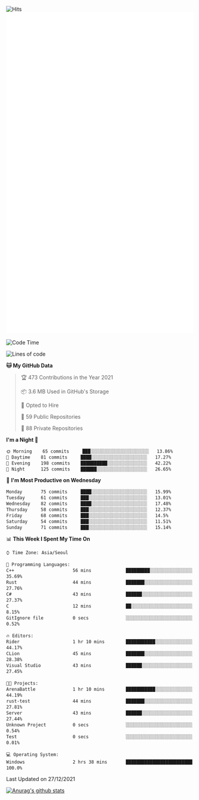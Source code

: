 ![Hits](https://hits.seeyoufarm.com/api/count/incr/badge.svg?url=https%3A%2F%2Fgithub.com%2Fkokose1234&count_bg=%2379C83D&title_bg=%23555555&icon=apple.svg&icon_color=%23E7E7E7&title=hits&edge_flat=false)
<br/>
![Metrics](https://github.com/kokose1234/kokose1234/blob/main/github-metrics.svg)

<!--START_SECTION:waka-->
![Code Time](http://img.shields.io/badge/Code%20Time-350%20hrs%2025%20mins-blue)

![Lines of code](https://img.shields.io/badge/From%20Hello%20World%20I%27ve%20Written-8%20Million%20lines%20of%20code-blue)

**🐱 My GitHub Data** 

> 🏆 473 Contributions in the Year 2021
 > 
> 📦 3.6 MB Used in GitHub's Storage 
 > 
> 💼 Opted to Hire
 > 
> 📜 59 Public Repositories 
 > 
> 🔑 88 Private Repositories  
 > 
**I'm a Night 🦉** 

```text
🌞 Morning    65 commits     ███░░░░░░░░░░░░░░░░░░░░░░   13.86% 
🌆 Daytime    81 commits     ████░░░░░░░░░░░░░░░░░░░░░   17.27% 
🌃 Evening    198 commits    ██████████░░░░░░░░░░░░░░░   42.22% 
🌙 Night      125 commits    ██████░░░░░░░░░░░░░░░░░░░   26.65%

```
📅 **I'm Most Productive on Wednesday** 

```text
Monday       75 commits     ████░░░░░░░░░░░░░░░░░░░░░   15.99% 
Tuesday      61 commits     ███░░░░░░░░░░░░░░░░░░░░░░   13.01% 
Wednesday    82 commits     ████░░░░░░░░░░░░░░░░░░░░░   17.48% 
Thursday     58 commits     ███░░░░░░░░░░░░░░░░░░░░░░   12.37% 
Friday       68 commits     ███░░░░░░░░░░░░░░░░░░░░░░   14.5% 
Saturday     54 commits     ███░░░░░░░░░░░░░░░░░░░░░░   11.51% 
Sunday       71 commits     ███░░░░░░░░░░░░░░░░░░░░░░   15.14%

```


📊 **This Week I Spent My Time On** 

```text
⌚︎ Time Zone: Asia/Seoul

💬 Programming Languages: 
C++                      56 mins             █████████░░░░░░░░░░░░░░░░   35.69% 
Rust                     44 mins             ███████░░░░░░░░░░░░░░░░░░   27.76% 
C#                       43 mins             ██████░░░░░░░░░░░░░░░░░░░   27.37% 
C                        12 mins             ██░░░░░░░░░░░░░░░░░░░░░░░   8.15% 
GitIgnore file           0 secs              ░░░░░░░░░░░░░░░░░░░░░░░░░   0.52%

🔥 Editors: 
Rider                    1 hr 10 mins        ███████████░░░░░░░░░░░░░░   44.17% 
CLion                    45 mins             ███████░░░░░░░░░░░░░░░░░░   28.38% 
Visual Studio            43 mins             ██████░░░░░░░░░░░░░░░░░░░   27.45%

🐱‍💻 Projects: 
ArenaBattle              1 hr 10 mins        ███████████░░░░░░░░░░░░░░   44.19% 
rust-test                44 mins             ███████░░░░░░░░░░░░░░░░░░   27.81% 
Server                   43 mins             ██████░░░░░░░░░░░░░░░░░░░   27.44% 
Unknown Project          0 secs              ░░░░░░░░░░░░░░░░░░░░░░░░░   0.54% 
Test                     0 secs              ░░░░░░░░░░░░░░░░░░░░░░░░░   0.01%

💻 Operating System: 
Windows                  2 hrs 38 mins       █████████████████████████   100.0%

```


 Last Updated on 27/12/2021
<!--END_SECTION:waka-->

[![Anurag's github stats](https://github-readme-stats.vercel.app/api?username=kokose1234&theme=dracula)](https://github.com/anuraghazra/github-readme-stats)



	
